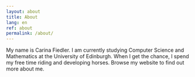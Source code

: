 ```yaml
---
layout: about
title: About
lang: en
ref: about
permalink: /about/
---
```


My name is Carina Fiedler. I am currently studying Computer Science and Mathematics at the University of Edinburgh. When I get the chance, I spend my free time riding and developing horses.
Browse my website to find out more about me.
